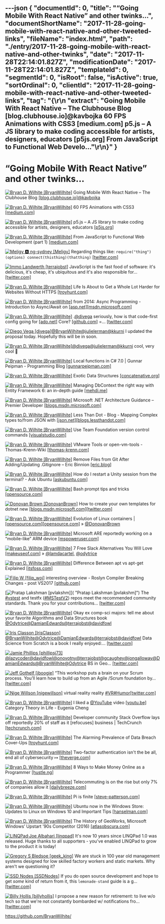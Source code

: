 ---json
{
  "documentId": 0,
  "title": "“Going Mobile With React Native” and other twinks…",
  "documentShortName": "2017-11-28-going-mobile-with-react-native-and-other-tweeted-links",
  "fileName": "index.html",
  "path": "./entry/2017-11-28-going-mobile-with-react-native-and-other-twinks",
  "date": "2017-11-28T22:14:01.827Z",
  "modificationDate": "2017-11-28T22:14:01.827Z",
  "templateId": 0,
  "segmentId": 0,
  "isRoot": false,
  "isActive": true,
  "sortOrdinal": 0,
  "clientId": "2017-11-28-going-mobile-with-react-native-and-other-tweeted-links",
  "tag": "{\r\n  \"extract\": \"Going Mobile With React Native – The Clubhouse Blog [blog.clubhouse.io]@kavbojka 60 FPS Animations with CSS3 [medium.com] p5.js – A JS library to make coding accessible for artists, designers, educators [p5js.org] From JavaScript to Functional Web Develo...\"\r\n}"
}
---

# “Going Mobile With React Native” and other twinks…

[<img alt="Bryan D. Wilhite [BryanWilhite]" src="https://songhay.blob.core.windows.net/shared-social-twitter/BryanWilhite.jpeg">](http://songhayblog.azurewebsites.net/ "Bryan D. Wilhite [BryanWilhite]") Going Mobile With React Native – The Clubhouse Blog [[blog.clubhouse.io]](https://blog.clubhouse.io/going-mobile-with-react-native-891e1a602465)[@kavbojka](http://twitter.com/kavbojka)

[<img alt="Bryan D. Wilhite [BryanWilhite]" src="https://songhay.blob.core.windows.net/shared-social-twitter/BryanWilhite.jpeg">](http://songhayblog.azurewebsites.net/ "Bryan D. Wilhite [BryanWilhite]") 60 FPS Animations with CSS3 [[medium.com]](https://medium.com/outsystems-experts/how-to-achieve-60-fps-animations-with-css3-db7b98610108)

[<img alt="Bryan D. Wilhite [BryanWilhite]" src="https://songhay.blob.core.windows.net/shared-social-twitter/BryanWilhite.jpeg">](http://songhayblog.azurewebsites.net/ "Bryan D. Wilhite [BryanWilhite]") p5.js – A JS library to make coding accessible for artists, designers, educators [[p5js.org]](https://p5js.org/)

[<img alt="Bryan D. Wilhite [BryanWilhite]" src="https://songhay.blob.core.windows.net/shared-social-twitter/BryanWilhite.jpeg">](http://songhayblog.azurewebsites.net/ "Bryan D. Wilhite [BryanWilhite]") From JavaScript to Functional Web Development (part 1) [[medium.com]](https://medium.com/@iSetr/from-javascript-to-functional-web-development-part-1-c17b5c5fe260)

[<img alt="Meligy 🅰️ ng-sydney [Meligy]" src="https://songhay.blob.core.windows.net/shared-social-twitter/Meligy.jpeg">](https://www.gurustop.net/ "Meligy 🅰️ ng-sydney [Meligy]") Regarding things like: `require("thing")(options) connect(thisthing)(thatthing)` [[twitter.com]](https://twitter.com/BenNadel/status/934753491339415552)

[<img alt="Immo Landwerth [terrajobst]" src="https://songhay.blob.core.windows.net/shared-social-twitter/terrajobst.jpg">](http://immo.landwerth.net/ "Immo Landwerth [terrajobst]") JavaScript is the fast food of software: it's delicious, it's cheap, it's ubiquitous and it's also responsible for… [[twitter.com]](https://twitter.com/i/web/status/934212098342522880)

[<img alt="Bryan D. Wilhite [BryanWilhite]" src="https://songhay.blob.core.windows.net/shared-social-twitter/BryanWilhite.jpeg">](http://songhayblog.azurewebsites.net/ "Bryan D. Wilhite [BryanWilhite]") Life Is About to Get a Whole Lot Harder for Websites Without HTTPS [[troyhunt.com]](https://www.troyhunt.com/life-is-about-to-get-harder-for-websites-without-https/)

[<img alt="Bryan D. Wilhite [BryanWilhite]" src="https://songhay.blob.core.windows.net/shared-social-twitter/BryanWilhite.jpeg">](http://songhayblog.azurewebsites.net/ "Bryan D. Wilhite [BryanWilhite]") from 2014: Async Programming - Introduction to Async/Await on [[asp.net]](http://ASP.NET)[[msdn.microsoft.com]](https://msdn.microsoft.com/en-us/magazine/dn802603.aspx)

[<img alt="Bryan D. Wilhite [BryanWilhite]" src="https://songhay.blob.core.windows.net/shared-social-twitter/BryanWilhite.jpeg">](http://songhayblog.azurewebsites.net/ "Bryan D. Wilhite [BryanWilhite]") .[@divega](http://twitter.com/divega) seriously, how is that code-first config going for [[ado.net]](http://ADO.NET) Core? [[github.com]](https://github.com/BryanWilhite/Songhay.DataAccess/issues/1) =… [[twitter.com]](https://twitter.com/i/web/status/926264819396894721)

[<img alt="Diego Vega [divega]" src="https://songhay.blob.core.windows.net/shared-social-twitter/divega.jpg">](http://blogs.msdn.com/diego "Diego Vega [divega]")[@BryanWilhite](http://twitter.com/BryanWilhite)[@julielerman](http://twitter.com/julielerman)[@kkurni](http://twitter.com/kkurni) I updated the proposal today. Hopefully this will be in soon.

[<img alt="Bryan D. Wilhite [BryanWilhite]" src="https://songhay.blob.core.windows.net/shared-social-twitter/BryanWilhite.jpeg">](http://songhayblog.azurewebsites.net/ "Bryan D. Wilhite [BryanWilhite]")[@divega](http://twitter.com/divega)[@julielerman](http://twitter.com/julielerman)[@kkurni](http://twitter.com/kkurni) cool, very cool 🧐

[<img alt="Bryan D. Wilhite [BryanWilhite]" src="https://songhay.blob.core.windows.net/shared-social-twitter/BryanWilhite.jpeg">](http://songhayblog.azurewebsites.net/ "Bryan D. Wilhite [BryanWilhite]") Local functions in C# 7.0 | Gunnar Peipman - Programming Blog [[gunnarpeipman.com]](http://gunnarpeipman.com/2017/07/local-functions/)

[<img alt="Bryan D. Wilhite [BryanWilhite]" src="https://songhay.blob.core.windows.net/shared-social-twitter/BryanWilhite.jpeg">](http://songhayblog.azurewebsites.net/ "Bryan D. Wilhite [BryanWilhite]") Exotic Data Structures [[concatenative.org]](http://concatenative.org/wiki/view/Exotic%20Data%20Structures)

[<img alt="Bryan D. Wilhite [BryanWilhite]" src="https://songhay.blob.core.windows.net/shared-social-twitter/BryanWilhite.jpeg">](http://songhayblog.azurewebsites.net/ "Bryan D. Wilhite [BryanWilhite]") Managing DbContext the right way with Entity Framework 6: an in-depth guide [[mehdi.me]](http://mehdi.me/ambient-dbcontext-in-ef6/)

[<img alt="Bryan D. Wilhite [BryanWilhite]" src="https://songhay.blob.core.windows.net/shared-social-twitter/BryanWilhite.jpeg">](http://songhayblog.azurewebsites.net/ "Bryan D. Wilhite [BryanWilhite]") Microsoft .NET Architecture Guidance – Premier Developer [[blogs.msdn.microsoft.com]](https://blogs.msdn.microsoft.com/premier_developer/2017/07/11/microsoft-net-architecture-guidance/)

[<img alt="Bryan D. Wilhite [BryanWilhite]" src="https://songhay.blob.core.windows.net/shared-social-twitter/BryanWilhite.jpeg">](http://songhayblog.azurewebsites.net/ "Bryan D. Wilhite [BryanWilhite]") Less Than Dot - Blog - Mapping Complex types to/from JSON with [[json.net]](http://JSON.Net)[[blogs.lessthandot.com]](http://blogs.lessthandot.com/index.php/webdev/serverprogramming/aspnet/mapping-complex-types-tofrom-json-with-json-net/)

[<img alt="Bryan D. Wilhite [BryanWilhite]" src="https://songhay.blob.core.windows.net/shared-social-twitter/BryanWilhite.jpeg">](http://songhayblog.azurewebsites.net/ "Bryan D. Wilhite [BryanWilhite]") Use Team Foundation version control commands [[visualstudio.com]](https://www.visualstudio.com/en-us/docs/tfvc/use-team-foundation-version-control-commands)

[<img alt="Bryan D. Wilhite [BryanWilhite]" src="https://songhay.blob.core.windows.net/shared-social-twitter/BryanWilhite.jpeg">](http://songhayblog.azurewebsites.net/ "Bryan D. Wilhite [BryanWilhite]") VMware Tools or open-vm-tools - Thomas-Krenn-Wiki [[thomas-krenn.com]](https://www.thomas-krenn.com/en/wiki/VMware_Tools_or_open-vm-tools)

[<img alt="Bryan D. Wilhite [BryanWilhite]" src="https://songhay.blob.core.windows.net/shared-social-twitter/BryanWilhite.jpeg">](http://songhayblog.azurewebsites.net/ "Bryan D. Wilhite [BryanWilhite]") Remove Files from Git After Adding/Updating .Gitignore – Eric Binnion [[eric.blog]](https://eric.blog/2014/05/11/remove-files-from-git-addingupdating-gitignore/)

[<img alt="Bryan D. Wilhite [BryanWilhite]" src="https://songhay.blob.core.windows.net/shared-social-twitter/BryanWilhite.jpeg">](http://songhayblog.azurewebsites.net/ "Bryan D. Wilhite [BryanWilhite]") How do I restart a Unity session from the terminal? - Ask Ubuntu [[askubuntu.com]](https://askubuntu.com/questions/38579/how-do-i-restart-a-unity-session-from-the-terminal)

[<img alt="Bryan D. Wilhite [BryanWilhite]" src="https://songhay.blob.core.windows.net/shared-social-twitter/BryanWilhite.jpeg">](http://songhayblog.azurewebsites.net/ "Bryan D. Wilhite [BryanWilhite]") Bash prompt tips and tricks [[opensource.com]](https://opensource.com/article/17/7/bash-prompt-tips-and-tricks)

[<img alt="Donovan Brown [DonovanBrown]" src="https://songhay.blob.core.windows.net/shared-social-twitter/DonovanBrown.jpg">](http://donovanbrown.com/ "Donovan Brown [DonovanBrown]") How to create your own templates for dotnet new [[blogs.msdn.microsoft.com]](https://blogs.msdn.microsoft.com/dotnet/2017/04/02/how-to-create-your-own-templates-for-dotnet-new/)[[twitter.com]](https://twitter.com/DonovanBrown/status/927170864939970562/photo/1)

[<img alt="Bryan D. Wilhite [BryanWilhite]" src="https://songhay.blob.core.windows.net/shared-social-twitter/BryanWilhite.jpeg">](http://songhayblog.azurewebsites.net/ "Bryan D. Wilhite [BryanWilhite]") Evolution of Linux containers | [[opensource.com]](http://Opensource.com)[[opensource.com]](https://opensource.com/article/17/7/how-linux-containers-evolved) » [@DonovanBrown](http://twitter.com/DonovanBrown)

[<img alt="Bryan D. Wilhite [BryanWilhite]" src="https://songhay.blob.core.windows.net/shared-social-twitter/BryanWilhite.jpeg">](http://songhayblog.azurewebsites.net/ "Bryan D. Wilhite [BryanWilhite]") Microsoft ARE reportedly working on a “mobile-like” ARM device [[mspoweruser.com]](https://mspoweruser.com/microsoft-reportedly-working-mobile-like-arm-device/)

[<img alt="Bryan D. Wilhite [BryanWilhite]" src="https://songhay.blob.core.windows.net/shared-social-twitter/BryanWilhite.jpeg">](http://songhayblog.azurewebsites.net/ "Bryan D. Wilhite [BryanWilhite]") 7 Free Slack Alternatives You Will Love [[makeuseof.com]](http://www.makeuseof.com/tag/7-free-slack-alternatives-will-love/) » [@lamdacartel](http://twitter.com/lamdacartel), [@odytrice](http://twitter.com/odytrice)

[<img alt="Bryan D. Wilhite [BryanWilhite]" src="https://songhay.blob.core.windows.net/shared-social-twitter/BryanWilhite.jpeg">](http://songhayblog.azurewebsites.net/ "Bryan D. Wilhite [BryanWilhite]") Difference Between apt vs apt-get Explained [[itsfoss.com]](https://itsfoss.com/apt-vs-apt-get-difference/)

[<img alt="Filip W [filip_woj]" src="https://songhay.blob.core.windows.net/shared-social-twitter/filip_woj.jpg">](http://www.strathweb.com/ "Filip W [filip_woj]") interesting overview - Roslyn Compiler Breaking Changes - post VS2017 [[github.com]](https://github.com/dotnet/roslyn/blob/master/docs/compilers/CSharp/Compiler%20Breaking%20Changes%20-%20post%20VS2017.md)

[<img alt="Pratap Lakshman [pvlakshm]" src="https://songhay.blob.core.windows.net/shared-social-twitter/pvlakshm.jpeg">]( "Pratap Lakshman [pvlakshm]") The [#vstest](http://twitter.com/search?q=%23vstest) and testfx ([#MSTestV2](http://twitter.com/search?q=%23MSTestV2)) repos meet the recommended community standards. Thank you for your contributions… [[twitter.com]](https://twitter.com/i/web/status/935570432262004736)

[<img alt="Bryan D. Wilhite [BryanWilhite]" src="https://songhay.blob.core.windows.net/shared-social-twitter/BryanWilhite.jpeg">](http://songhayblog.azurewebsites.net/ "Bryan D. Wilhite [BryanWilhite]") Okay ex comp-sci majors: tell me about your favorite Algorithms and Data Structures book [@Odytrice](http://twitter.com/Odytrice)[@DamianEdwards](http://twitter.com/DamianEdwards)[@terrajobst](http://twitter.com/terrajobst)[@davidfowl](http://twitter.com/davidfowl)

[<img alt="Iris Classon [IrisClasson]" src="https://songhay.blob.core.windows.net/shared-social-twitter/IrisClasson.jpg">](http://www.irisclasson.com/ "Iris Classon [IrisClasson]")[@BryanWilhite](http://twitter.com/BryanWilhite)[@Odytrice](http://twitter.com/Odytrice)[@DamianEdwards](http://twitter.com/DamianEdwards)[@terrajobst](http://twitter.com/terrajobst)[@davidfowl](http://twitter.com/davidfowl) Data Science from Scratch is a book I really enjoyed:… [[twitter.com]](https://twitter.com/i/web/status/928004383014637571)

[<img alt="Jamie Phillips [phillipsj73]" src="https://songhay.blob.core.windows.net/shared-social-twitter/phillipsj73.jpeg">](http://phillipsj.net/ "Jamie Phillips [phillipsj73]")[@lazycoder](http://twitter.com/lazycoder)[@davidfowl](http://twitter.com/davidfowl)[@onovotny](http://twitter.com/onovotny)[@terrajobst](http://twitter.com/terrajobst)[@gcaughey](http://twitter.com/gcaughey)[@jongalloway](http://twitter.com/jongalloway)[@DamianEdwards](http://twitter.com/DamianEdwards)[@BryanWilhite](http://twitter.com/BryanWilhite)[@Odytrice](http://twitter.com/Odytrice) BS in Geo… [[twitter.com]](https://twitter.com/i/web/status/928053288490229761)

[<img alt="Jeff Gothelf [jboogie]" src="https://songhay.blob.core.windows.net/shared-social-twitter/jboogie.jpg">](http://www.jeffgothelf.com/ "Jeff Gothelf [jboogie]") “This workshop puts a brain on your Scrum process. You’ll learn how to build up from an Agile /Scrum foundation by… [[twitter.com]](https://twitter.com/i/web/status/934846974133788672)

[<img alt="Nige Willson [nigewillson]" src="https://songhay.blob.core.windows.net/shared-social-twitter/nigewillson.jpg">](http://uk.linkedin.com/in/nigelwillson "Nige Willson [nigewillson]") virtual reality reality [#VR](http://twitter.com/search?q=%23VR)[#Humor](http://twitter.com/search?q=%23Humor)[[twitter.com]](https://twitter.com/nigewillson/status/926374720546668544/photo/1)

[<img alt="Bryan D. Wilhite [BryanWilhite]" src="https://songhay.blob.core.windows.net/shared-social-twitter/BryanWilhite.jpeg">](http://songhayblog.azurewebsites.net/ "Bryan D. Wilhite [BryanWilhite]") I liked a [@YouTube](http://twitter.com/YouTube) video [[youtu.be]](http://youtu.be/ho7oagHeqNc?a) Category Theory in Life - Eugenia Cheng

[<img alt="Bryan D. Wilhite [BryanWilhite]" src="https://songhay.blob.core.windows.net/shared-social-twitter/BryanWilhite.jpeg">](http://songhayblog.azurewebsites.net/ "Bryan D. Wilhite [BryanWilhite]") Developer community Stack Overflow lays off reportedly 20% of staff as it [refocuses] business | TechCrunch [[techcrunch.com]](https://techcrunch.com/2017/11/02/stack-overflow-lays-off-staff/)

[<img alt="Bryan D. Wilhite [BryanWilhite]" src="https://songhay.blob.core.windows.net/shared-social-twitter/BryanWilhite.jpeg">](http://songhayblog.azurewebsites.net/ "Bryan D. Wilhite [BryanWilhite]") The Alarming Prevalence of Data Breach Cover-Ups [[troyhunt.com]](https://www.troyhunt.com/the-alarming-prevelance-of-data-breach-coverups/)

[<img alt="Bryan D. Wilhite [BryanWilhite]" src="https://songhay.blob.core.windows.net/shared-social-twitter/BryanWilhite.jpeg">](http://songhayblog.azurewebsites.net/ "Bryan D. Wilhite [BryanWilhite]") Two-factor authentication isn't the be all, end all of cybersecurity ↦ [[theverge.com]](https://www.theverge.com/2017/7/10/15946642/two-factor-authentication-online-security-mess)

[<img alt="Bryan D. Wilhite [BryanWilhite]" src="https://songhay.blob.core.windows.net/shared-social-twitter/BryanWilhite.jpeg">](http://songhayblog.azurewebsites.net/ "Bryan D. Wilhite [BryanWilhite]") 8 Ways to Make Money Online as a Programmer [[hustle.ng]](https://hustle.ng/how-to-make-money-online-programmer/)

[<img alt="Bryan D. Wilhite [BryanWilhite]" src="https://songhay.blob.core.windows.net/shared-social-twitter/BryanWilhite.jpeg">](http://songhayblog.azurewebsites.net/ "Bryan D. Wilhite [BryanWilhite]") Telecommuting is on the rise but only 7% of companies allow it [[dailybreeze.com]](http://www.dailybreeze.com/article/20170709/NEWS/170709535)

[<img alt="Bryan D. Wilhite [BryanWilhite]" src="https://songhay.blob.core.windows.net/shared-social-twitter/BryanWilhite.jpeg">](http://songhayblog.azurewebsites.net/ "Bryan D. Wilhite [BryanWilhite]") Pi is finite [[steve-patterson.com]](http://steve-patterson.com/pi-rational-finite-number/)

[<img alt="Bryan D. Wilhite [BryanWilhite]" src="https://songhay.blob.core.windows.net/shared-social-twitter/BryanWilhite.jpeg">](http://songhayblog.azurewebsites.net/ "Bryan D. Wilhite [BryanWilhite]") Ubuntu now in the Windows Store: Updates to Linux on Windows 10 and Important Tips [[hanselman.com]](https://www.hanselman.com/blog/UbuntuNowInTheWindowsStoreUpdatesToLinuxOnWindows10AndImportantTips.aspx)

[<img alt="Bryan D. Wilhite [BryanWilhite]" src="https://songhay.blob.core.windows.net/shared-social-twitter/BryanWilhite.jpeg">](http://songhayblog.azurewebsites.net/ "Bryan D. Wilhite [BryanWilhite]") The History of GeoWorks, Microsoft Windows’ Upstart ’90s Competitor (2016) [[atlasobscura.com]](http://www.atlasobscura.com/articles/the-history-of-geoworks-microsoft-windows-upstart-90s-competitor)

[<img alt="LINQPad·Joe Albahari [linqpad]" src="https://songhay.blob.core.windows.net/shared-social-twitter/linqpad.jpg">](http://www.linqpad.net/ "LINQPad·Joe Albahari [linqpad]") It's now 10 years since LINQPad 1.0 was released. Huge thanks to all supporters - you've enabled LINQPad to grow to the product it is today!

[<img alt="Gregory S Bledsoe [geek_king]" src="https://songhay.blob.core.windows.net/shared-social-twitter/geek_king.jpeg">](https://www.linkedin.com/in/gregbledsoe "Gregory S Bledsoe [geek_king]") We are stuck in 100 year old management systems designed for low skilled factory workers and static markets. Why aren't we questioning it?

[<img alt="SSD Nodes [SSDNodes]" src="https://songhay.blob.core.windows.net/shared-social-twitter/SSDNodes.jpg">](https://www.ssdnodes.com/ "SSD Nodes [SSDNodes]") If you do open source development and hope to get *some* kind of return from it, this `lemonade-stand` guide is a g… [[twitter.com]](https://twitter.com/i/web/status/935228242545475585)

[<img alt="Billy Hollis [billyhollis]" src="https://songhay.blob.core.windows.net/shared-social-twitter/billyhollis.jpg">](http://billyhollis.me/ "Billy Hollis [billyhollis]") I propose a new reason for retirement: to live w/o tech so that we're not constantly bombarded w/ notifications fro… [[twitter.com]](https://twitter.com/i/web/status/935531883848495106)

<https://github.com/BryanWilhite/>
